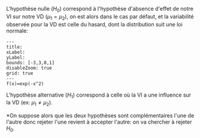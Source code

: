 L'hypothèse nulle ($H_0$) correspond à l'hypothèse d'absence d'effet de notre VI sur notre VD ($\mu_{1}= \mu_2$), on est alors dans le cas par défaut, et la variabilité observée pour la VD est celle du hasard, dont la distribution suit une loi normale:

```functionplot
---
title: 
xLabel: 
yLabel: 
bounds: [-3,3,0,1]
disableZoom: true
grid: true
---
f(x)=exp(-x^2)

```

L'hypothèse alternative ($H_1$) correspond à celle où la VI a une influence sur la VD (ex: $\mu_{1}\neq \mu_2$).

*On suppose alors que les deux hypothèses sont complémentaires l'une de l'autre donc rejeter l'une revient à accepter l'autre: on va chercher à rejeter $H_0$.